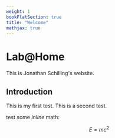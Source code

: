 ```yaml
---
weight: 1
bookFlatSection: true
title: "Welcome"
mathjax: true
---
```

# Lab@Home

This is Jonathan Schilling's website.

## Introduction

This is my first test.
This is a second test.

test some <tex>$inline$</tex> math:

<tex>$$E = m c^2$$</tex>

